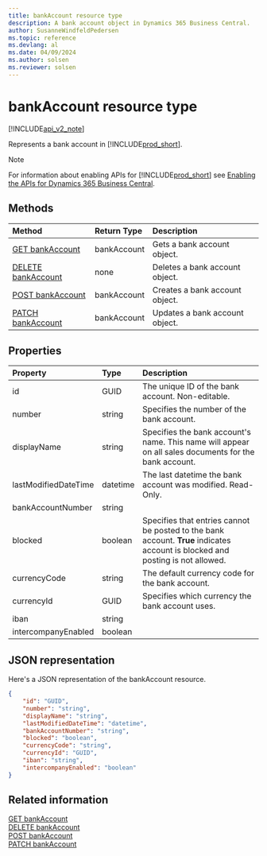 ```yaml
---
title: bankAccount resource type  
description: A bank account object in Dynamics 365 Business Central.
author: SusanneWindfeldPedersen
ms.topic: reference
ms.devlang: al
ms.date: 04/09/2024
ms.author: solsen
ms.reviewer: solsen
---
```


# bankAccount resource type

[!INCLUDE[api_v2_note](../../../includes/api_v2_note.md)]

Represents a bank account in [!INCLUDE[prod_short](../../../includes/prod_short.md)].

> [!NOTE]
> For information about enabling APIs for [!INCLUDE[prod_short](../../../includes/prod_short.md)] see [Enabling the APIs for Dynamics 365 Business Central](../enabling-apis-for-dynamics-nav.md).

## Methods

| Method | Return Type|Description |
|:--------------------|:-----------|:-------------------------|
|[GET bankAccount](../api/dynamics_bankaccount_get.md)|bankAccount|Gets a bank account object.|
|[DELETE bankAccount](../api/dynamics_bankaccount_delete.md)|none|Deletes a bank account object.|
|[POST bankAccount](../api/dynamics_bankaccount_create.md)|bankAccount|Creates a bank account object.|
|[PATCH bankAccount](../api/dynamics_bankaccount_update.md)|bankAccount|Updates a bank account object.|

## Properties

| Property           | Type   |Description     |
|:-------------------|:-------|:---------------|
|id|GUID|The unique ID of the bank account. Non-editable.|
|number|string|Specifies the number of the bank account.|
|displayName|string|Specifies the bank account's name. This name will appear on all sales documents for the bank account.|
|lastModifiedDateTime|datetime|The last datetime the bank account was modified. Read-Only.|
|bankAccountNumber|string||
|blocked|boolean|Specifies that entries cannot be posted to the bank account. **True** indicates account is blocked and posting is not allowed.|
|currencyCode|string|The default currency code for the bank account.|
|currencyId|GUID|Specifies which currency the bank account uses.|
|iban|string||
|intercompanyEnabled|boolean||

## JSON representation

Here's a JSON representation of the bankAccount resource.


```json
{
    "id": "GUID",
    "number": "string",
    "displayName": "string",
    "lastModifiedDateTime": "datetime",
    "bankAccountNumber": "string",
    "blocked": "boolean",
    "currencyCode": "string",
    "currencyId": "GUID",
    "iban": "string",
    "intercompanyEnabled": "boolean"
}
```

## Related information

[GET bankAccount](../api/dynamics_bankAccount_Get.md)  
[DELETE bankAccount](../api/dynamics_bankAccount_Delete.md)  
[POST bankAccount](../api/dynamics_bankAccount_Create.md)  
[PATCH bankAccount](../api/dynamics_bankAccount_Update.md)
